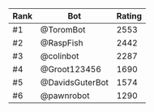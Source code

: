 Rank|Bot|Rating
---|---|---
#1|@ToromBot|2553
#2|@RaspFish|2442
#3|@colinbot|2287
#4|@Groot123456|1690
#5|@DavidsGuterBot|1574
#6|@pawnrobot|1290
